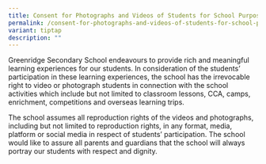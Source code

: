 ```yaml
---
title: Consent for Photographs and Videos of Students for School Purposes
permalink: /consent-for-photographs-and-videos-of-students-for-school-purposes/
variant: tiptap
description: ""
---
```

<p>Greenridge Secondary School endeavours to provide rich and meaningful
learning experiences for our students. In consideration of the students’
participation in these learning experiences, the school has the irrevocable
right to video or photograph students in connection with the school activities
which include but not limited to classroom lessons, CCA, camps, enrichment,
competitions and overseas learning trips.</p>
<p>The school assumes all reproduction rights of the videos and photographs,
including but not limited to reproduction rights, in any format, media,
platform or social media in respect of students’ participation. The school
would like to assure all parents and guardians that the school will always
portray our students with respect and dignity.</p>